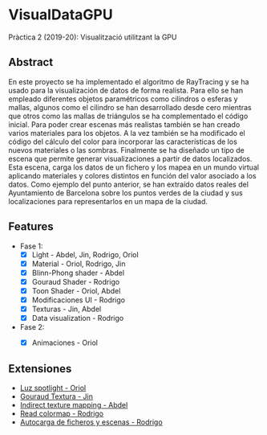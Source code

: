 # VisualDataGPU
Pràctica 2 (2019-20): Visualització utilitzant la GPU

## Abstract

En este proyecto se ha implementado el algoritmo de RayTracing y se ha usado para la visualización de datos de forma realista. Para ello se han empleado diferentes objetos paramétricos como cilindros o  esferas y mallas, algunos como el cilindro se han desarrollado desde cero mientras que otros como las mallas de triángulos se ha complementado el código inicial.
Para poder crear escenas más realistas también se han creado varios materiales para los objetos. A la vez también se ha modificado el código del cálculo del color para incorporar las características de los nuevos materiales o las sombras.
Finalmente se ha diseñado un tipo de escena que permite generar visualizaciones a partir de datos localizados. Esta escena, carga los datos de un fichero y los mapea en un mundo virtual aplicando materiales y colores distintos en función del valor asociado a los datos.
Como ejemplo del punto anterior, se han extraído datos reales del Ayuntamiento de Barcelona sobre los puntos verdes de la ciudad y sus localizaciones para representarlos en un mapa de la ciudad.

## Features

* Fase 1:
    - [X] Light - Abdel, Jin, Rodrigo, Oriol
    - [X] Material - Oriol, Rodrigo, Jin
    - [X] Blinn-Phong shader - Abdel
    - [X] Gouraud Shader - Rodrigo
    - [X] Toon Shader - Oriol, Abdel
    - [X] Modificaciones UI - Rodrigo
    - [X] Texturas - Jin, Abdel
    - [X] Data visualization - Rodrigo
* Fase 2:
    - [X] Animaciones - Oriol


## Extensiones

* <ins>Luz spotlight<ins> - Oriol
* <ins>Gouraud Textura<ins> - Jin
* <ins>Indirect texture mapping<ins> - Abdel
* <ins>Read colormap<ins> - Rodrigo
* <ins>Autocarga de ficheros y escenas<ins> - Rodrigo

